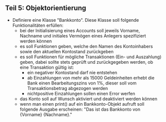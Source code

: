 ## Teil 5: Objektorientierung

+ Definiere eine Klasse "Bankkonto". Diese Klasse soll folgende Funktionalitäten erfüllen:
  + bei der Initialisierung eines Accounts soll jeweils Vorname, Nachname und initiales Vermögen eines Anlegers spezifiziert werden können 
  + es soll Funktionen geben, welche den Namen des Kontoinhabers sowie den aktuellen Kontostand zurückgeben
  + es soll Funktionen für mögliche Transaktionen (Ein- und Auszahlung) geben, dabei sollte stets geprüft und zurückgegeben werden, ob eine Transaktion gültig ist:
    + ein negativer Kontostand darf nie entstehen
    + ab Einzahlungen von mehr als 15000 Geldeinheiten erhebt die Bank einen Bearbeitungszins von 1%, dieser soll vom Transaktionsbetrag abgezogen werden
    + nichtpositive Einzahlungen sollen einen Error werfen
  + das Konto soll auf Wunsch aktiviert und deaktiviert werden können
  + wenn man einen print() auf ein Bankkonto-Objekt aufruft soll folgende Ausgabe erscheinen: "Das ist das Bankkonto von {Vorname} {Nachname}."